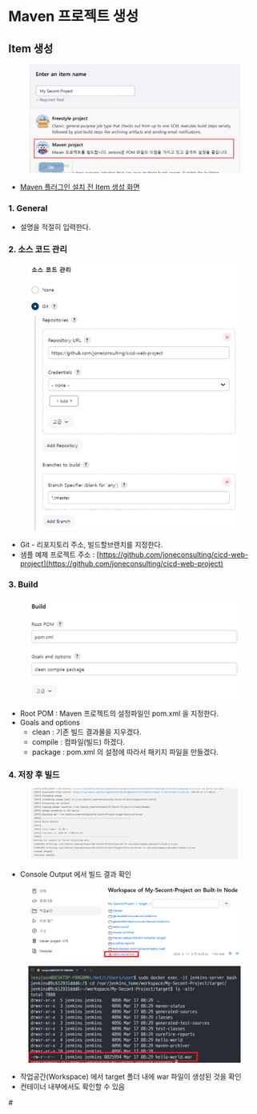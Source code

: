 # Maven 프로젝트 생성

## Item 생성

<figure><img src="../../.gitbook/assets/image (1).png" alt=""><figcaption></figcaption></figure>

* [Maven 플러그인 설치 전 Item 생성 화면](../devops-ci-cd/item-project/#item-1)



### 1. General

* 설명을 적절히 입력한다.



### 2. 소스 코드 관리

<figure><img src="../../.gitbook/assets/image (2).png" alt=""><figcaption></figcaption></figure>

* Git - 리포지토리 주소, 빌드할브랜치를 지정한다.
* 샘플 예제 프로젝트 주소 : [https://github.com/joneconsulting/cicd-web-project](https://github.com/joneconsulting/cicd-web-project)



### 3. Build

<figure><img src="../../.gitbook/assets/image (3).png" alt=""><figcaption></figcaption></figure>

* Root POM : Maven 프로젝트의 설정파일인 pom.xml 을 지정한다.
* Goals and options
  * clean : 기존 빌드 결과물을 지우겠다.
  * compile : 컴파일(빌드) 하겠다.
  * package : pom.xml 의 설정에 따라서 패키지 파일을 만들겠다.



### 4. 저장 후 빌드

<figure><img src="../../.gitbook/assets/image (4).png" alt=""><figcaption></figcaption></figure>

* Console Output 에서 빌드 결과 확인

<figure><img src="../../.gitbook/assets/image (6).png" alt=""><figcaption></figcaption></figure>

<figure><img src="../../.gitbook/assets/image (7).png" alt=""><figcaption></figcaption></figure>

* 작업공간(Workspace) 에서 target 폴더 내에 war 파일이 생성된 것을 확인
* 컨테이너 내부에서도 확인할 수 있음



\#
